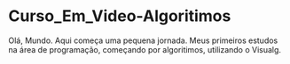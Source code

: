 # Curso_Em_Video-Algoritimos
Olá, Mundo. Aqui começa uma pequena jornada.
Meus primeiros estudos na área de programação, começando por algoritimos, utilizando o Visualg.
